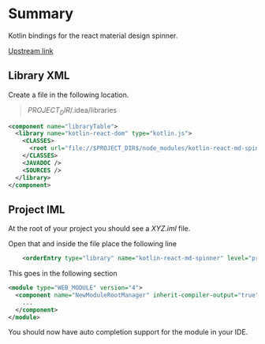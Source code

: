 # Summary

Kotlin bindings for the react material design spinner.

[Upstream link](https://github.com/tsuyoshiwada/react-md-spinner#props)

## Library XML

Create a file in the following location.

> $PROJECT_DIR$/.idea/libraries

```xml
<component name="libraryTable">
  <library name="kotlin-react-dom" type="kotlin.js">
    <CLASSES>
      <root url="file://$PROJECT_DIR$/node_modules/kotlin-react-md-spinner/build/classes/main" />
    </CLASSES>
    <JAVADOC />
    <SOURCES />
  </library>
</component>
```

## Project IML

At the root of your project you should see a *XYZ.iml* file.

Open that and inside the file place the following line

```xml
    <orderEntry type="library" name="kotlin-react-md-spinner" level="project" />
```
 
This goes in the following section

```xml
<module type="WEB_MODULE" version="4">
  <component name="NewModuleRootManager" inherit-compiler-output="true">
    ...
  </component>
</module>
```

You should now have auto completion support for the module in your IDE.